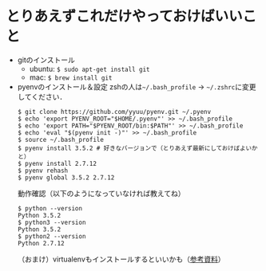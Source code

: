 # とりあえずこれだけやっておけばいいこと

- gitのインストール
    - ubuntu: `$ sudo apt-get install git`
    - mac: `$ brew install git`
- pyenvのインストール＆設定
    zshの人は`~/.bash_profile` -> `~/.zshrc`に変更してください．
    ```
    $ git clone https://github.com/yyuu/pyenv.git ~/.pyenv
    $ echo 'export PYENV_ROOT="$HOME/.pyenv"' >> ~/.bash_profile
    $ echo 'export PATH="$PYENV_ROOT/bin:$PATH"' >> ~/.bash_profile
    $ echo 'eval "$(pyenv init -)"' >> ~/.bash_profile
    $ source ~/.bash_profile
    $ pyenv install 3.5.2 # 好きなバージョンで（とりあえず最新にしておけばよいかと）
    $ pyenv install 2.7.12
    $ pyenv rehash
    $ pyenv global 3.5.2 2.7.12
    ```
    動作確認（以下のようになっていなければ教えてね）
    ```
    $ python --version
    Python 3.5.2
    $ python3 --version
    Python 3.5.2
    $ python2 --version
    Python 2.7.12
    ```
    （おまけ）virtualenvもインストールするといいかも（[参考資料](http://qiita.com/Kodaira_/items/feadfef9add468e3a85b])）
